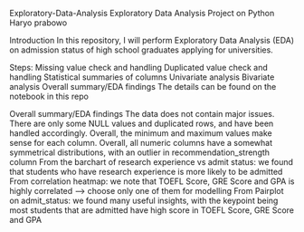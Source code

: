 Exploratory-Data-Analysis
Exploratory Data Analysis Project on Python Haryo prabowo

Introduction
In this repository, I will perform Exploratory Data Analysis (EDA) on admission status of high school graduates applying for universities.

Steps:
Missing value check and handling
Duplicated value check and handling
Statistical summaries of columns
Univariate analysis
Bivariate analysis
Overall summary/EDA findings
The details can be found on the notebook in this repo

Overall summary/EDA findings
The data does not contain major issues. There are only some NULL values and duplicated rows, and have been handled accordingly.
Overall, the minimum and maximum values make sense for each column.
Overall, all numeric columns have a somewhat symmetrical distributions, with an outlier in recommendation_strength column
From the barchart of research experience vs admit status: we found that students who have research experience is more likely to be admitted
From correlation heatmap: we note that TOEFL Score, GRE Score and GPA is highly correlated --> choose only one of them for modelling
From Pairplot on admit_status: we found many useful insights, with the keypoint being most students that are admitted have high score in TOEFL Score, GRE Score and GPA
